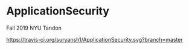 # ApplicationSecurity
Fall 2019 NYU Tandon

https://travis-ci.org/suryansh1/ApplicationSecurity.svg?branch=master
